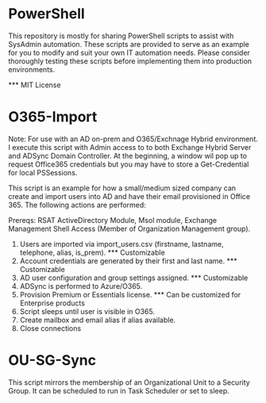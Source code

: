 # PowerShell

This repository is mostly for sharing PowerShell scripts to assist with SysAdmin automation. These scripts
are provided to serve as an example for you to modify and suit your own IT automation needs. Please consider thoroughly
testing these scripts before implementing them into production environments.

*** MIT License

# O365-Import
Note: For use with an AD on-prem and O365/Exchnage Hybrid environment. I execute this script with Admin access to
to both Exchange Hybrid Server and ADSync Domain Controller. At the beginning, a window wil pop up to request Office365 credentials but you may have to store a Get-Credential for local PSSessions.

This script is an example for how a small/medium sized company can create and import users into AD and have their email provisioned in Office 365. The following actions are performed:

Prereqs: RSAT ActiveDirectory Module, Msol module, Exchange Management Shell Access (Member of Organization Management group).

  1. Users are imported via import_users.csv (firstname, lastname, telephone, alias, is_prem). *** Customizable
  2. Account credentials are generated by their first and last name. *** Customizable
  3. AD user configuration and group settings assigned. *** Customizable
  4. ADSync is performed to Azure/O365.
  5. Provision Premium or Essentials license. *** Can be customized for Enterprise products
  6. Script sleeps until user is visible in O365.
  7. Create mailbox and email alias if alias available.
  8. Close connections 
  
# OU-SG-Sync

This script mirrors the membership of an Organizational Unit to a Security Group. It can be scheduled to run in Task Scheduler or set to sleep. 
